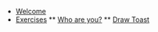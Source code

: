 * [Welcome](README.md)
* [Exercises](exercises.md)
** [Who are you?](exercises/whoareyou.md)
** [Draw Toast](exercises/drawtoast.md)
